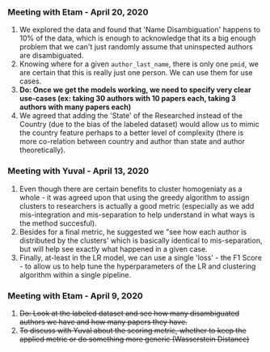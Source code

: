 <h3>Meeting with Etam - April 20, 2020</h3>

1. We explored the data and found that 'Name Disambiguation' happens to 10% of the data, which is enough to acknowledge that its a big enough problem that we can't just randomly assume that uninspected authors are disambiguated.
2. Knowing where for a given `author_last_name`, there is only one `pmid`, we are certain that this is really just one person. We can use them for use cases.
3. **Do: Once we get the models working, we need to specify very clear use-cases (ex: taking 30 authors with 10 papers each, taking 3 authors with many papers each)**
4. We agreed that adding the 'State' of the Researched instead of the Country (due to the bias of the labeled dataset) would allow us to mimic the country feature perhaps to a better level of complexity (there is more co-relation between country and author than state and author theoretically).

<h3>Meeting with Yuval - April 13, 2020</h3>

1. Even though there are certain benefits to cluster homogeniaty as a whole - it was agreed upon that using the greedy algorithm to assign clusters to researchers is actually a good metric (especially as we add mis-integration and mis-separation to help understand in what ways is the method succesful).
2. Besides for a final metric, he suggested we "see how each author is distributed by the clusters' which is basically identical to mis-separation, but will help see exactly what happened in a given case.
3. Finally, at-least in the LR model, we can use a single 'loss' - the F1 Score - to allow us to help tune the hyperparameters of the LR and clustering algorithm within a single pipeline.

<h3>Meeting with Etam - April 9, 2020</h3>

1. ~~Do: Look at the labeled dataset and see how many disambiguated authors we have and how many papers they have.~~
2. ~~To discuss with Yuval about the scoring metric, whether to keep the applied metric or do something more generic (Wasserstein Distance)~~
